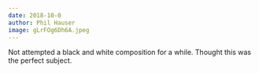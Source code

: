 ```yaml
---
date: 2018-10-0
author: Phil Hauser
image: gLrFOg6Dh6A.jpeg
---
```

Not attempted a black and white composition for a while. Thought this was the perfect subject.